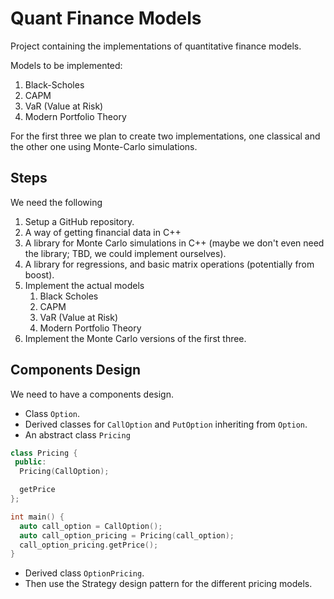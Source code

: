# Quant Finance Models

Project containing the implementations of quantitative finance models.

Models to be implemented:
1. Black-Scholes
2. CAPM
3. VaR (Value at Risk)
4. Modern Portfolio Theory

For the first three we plan to create two implementations, one classical
and the other one using Monte-Carlo simulations.

## Steps

We need the following

1. Setup a GitHub repository.
2. A way of getting financial data in C++
3. A library for Monte Carlo simulations in C++ (maybe we don't even
   need the library; TBD, we could implement ourselves).
4. A library for regressions, and basic matrix operations (potentially
   from boost).
5. Implement the actual models
    1. Black Scholes
    2. CAPM
    3. VaR (Value at Risk)
    4. Modern Portfolio Theory
6. Implement the Monte Carlo versions of the first three.

## Components Design

We need to have a components design.

- Class `Option`.
- Derived classes for `CallOption` and `PutOption` inheriting from
  `Option`.
- An abstract class `Pricing`
```c++
class Pricing {
 public:
  Pricing(CallOption);

  getPrice
};

int main() {
  auto call_option = CallOption();
  auto call_option_pricing = Pricing(call_option);
  call_option_pricing.getPrice();
}
```
- Derived class `OptionPricing`.
- Then use the Strategy design pattern for the different pricing models.
